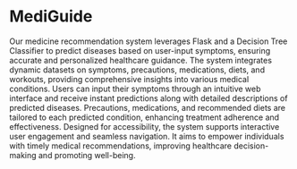 # MediGuide
Our medicine recommendation system leverages Flask and a Decision Tree Classifier to predict diseases based on user-input symptoms, ensuring accurate and personalized healthcare guidance. The system integrates dynamic datasets on symptoms, precautions, medications, diets, and workouts, providing comprehensive insights into various medical conditions. Users can input their symptoms through an intuitive web interface and receive instant predictions along with detailed descriptions of predicted diseases. Precautions, medications, and recommended diets are tailored to each predicted condition, enhancing treatment adherence and effectiveness. Designed for accessibility, the system supports interactive user engagement and seamless navigation. It aims to empower individuals with timely medical recommendations, improving healthcare decision-making and promoting well-being.
